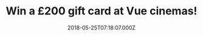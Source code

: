 ---
campaign-uuid: "c-fe359cda-b21f-4553-8107-00fede0a9ac5"
type: "Competition"
category: "Entertainment"
date: "2018-05-25T07:18:07.000Z"
end-date: "2018-06-27T23:59:00.000Z"
disable-form: false
is_promoted: true
has_entry_page: true
title: "Win a £200 gift card at Vue cinemas!"
competition-description: "<p>Looking forward to spending a great night out with friends?\
  \ NME AAA has the perfect solution for YOU! We’re giving away a £200 gift card to\
  \ spend at VUE cinemas!</p>\r\n<p>If this sounds like the best plan for your weekend,\
  \ click below!</p>"
hero-header: "Win a £200 gift card at Vue cinemas!"
terms-confirmation: "N/A"
banner-img: "https://assets.expresslyapp.com/asset-07252430-15d2-4f3e-845e-9e5366fe903f.jpg"
logo-left-href: "https://www.myvue.com"
logo-left-image: "https://assets.expresslyapp.com/asset-742531da-0736-45d6-98b5-2b1897c3c067.jpg"
logo-left-title: "Vue"
bg-image-hero: "https://assets.expresslyapp.com/asset-dd3d0f1b-7478-4cfe-8a7c-3ace0bfb5bcb.jpg"
bg-image-first: "https://assets.expresslyapp.com/asset-5132afb3-0d22-4ab6-a808-7b4d3bd693d6.jpg"
bg-image-second: "https://assets.expresslyapp.com/asset-31c8cfc5-6412-4ede-995d-bd1e2d7c8b6a.jpg"
section1-content: "<p>Vue Entertainment (Vue) is a leader in the premium entertainment\
  \ cinema sector in the UK.</p>\r\n<p>Committed to continued growth and development\
  \ of its premium entertainment ‘big screen’ experience, Vue delivers the best choice\
  \ of content, combined with the best technology in the best environment.</p>\r\n\
  <p>Vue Cinemas around the UK offer a range of content: event cinema titles including\
  \ opera, ballet, musicals, national theatre, live streaming of sporting events and\
  \ concerts through to hosting Gaming championships and dedicating multiple screens\
  \ to eGaming arenas.</p>"
section2-content: "<p>We know that there is nothing better than immerse yourself in\
  \ a film, storyline or signing along your favourite soundtrack…</p>\r\n<p>…AND we\
  \ know as well that movies bring friends together and now, thanks to NME AAA you\
  \ can treat yourself or take someone you love to VUE cinemas because we’re giving\
  \ away a £200 gift card to spend at VUE cinemas for one lucky NME AAA member to\
  \ win!</p>"
entry-title: "Win a £200 gift card at Vue cinemas!"
entry-content: "<p>Complete the form below before June 27th at 23:59 and enjoy your\
  \ favourite movie and those popcorns at Vue cinemas!</p>"
has-winner: false
prize-description: "A £200 gift card at Vue cinemas!"
special-conditions: "Multiple entries are allowed up to one every 24 hours."
---